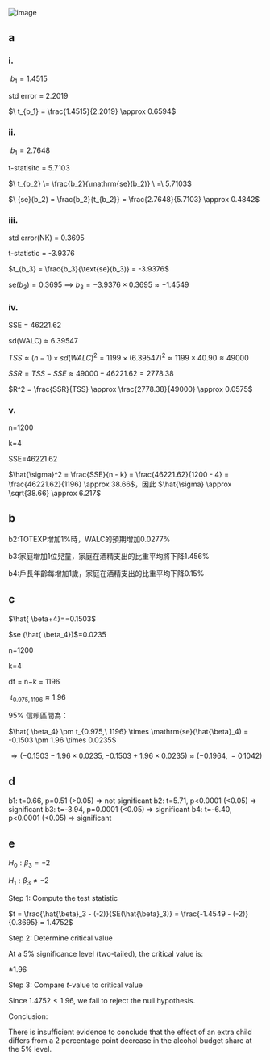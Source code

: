 ![image](https://github.com/user-attachments/assets/69dec26d-1a67-4568-b86f-b148a2ed7768)

## a

### i.
$\ b_1 = 1.4515$

std error  = 2.2019

$\ t_{b_1} = \frac{1.4515}{2.2019} \approx  0.6594$ 

### ii.
$\ b_1 = 2.7648$

t-statisitc = 5.7103

$\ t_{b_2} \= \frac{b_2}{\mathrm{se}(b_2)} \ =\ 5.7103$ 

$\ {se}(b_2) = \frac{b_2}{t_{b_2}} = \frac{2.7648}{5.7103} \approx 0.4842$

### iii.
std error(NK) =  0.3695

t-statistic =  -3.9376

$t_{b_3} = \frac{b_3}{\text{se}(b_3)} = -3.9376$

$\text{se}(b_3) = 0.3695$ ⟹ $b_3 = -3.9376 \times 0.3695 \approx -1.4549$

### iv.
SSE = 46221.62

sd(WALC) ≈ 6.39547

$TSS \approx (n - 1) \times sd(WALC)^2 = 1199 \times (6.39547)^2 \approx 1199 \times 40.90 \approx 49000$

$SSR = TSS - SSE \approx 49000 - 46221.62 = 2778.38$

$R^2 = \frac{SSR}{TSS} \approx \frac{2778.38}{49000} \approx 0.0575$

### v.
n=1200

k=4

SSE=46221.62

$\hat{\sigma}^2 = \frac{SSE}{n - k} = \frac{46221.62}{1200 - 4} = \frac{46221.62}{1196} \approx 38.66$，因此 $\hat{\sigma} \approx \sqrt{38.66} \approx 6.217$


## b

b2:TOTEXP增加1%時，WALC的預期增加0.0277%

b3:家庭增加1位兒童，家庭在酒精支出的比重平均將下降1.456%

b4:戶長年齡每增加1歲，家庭在酒精支出的比重平均下降0.15%


## c
$\hat{ \beta+4}=−0.1503$

$se (\hat{ \beta_4})$=0.0235

n=1200

k=4

df = n−k = 1196

$\ t_{0.975, 1196} \approx 1.96$

95% 信賴區間為：

$\hat{ \beta_4} \pm t_{0.975,\ 1196} \times \mathrm{se}(\hat{\beta}_4) = -0.1503 \pm 1.96 \times 0.0235$

$\Rightarrow (-0.1503 - 1.96 \times 0.0235, -0.1503 + 1.96 \times 0.0235) \approx (-0.1964,\ -0.1042)$


## d
b1: t=0.66, p=0.51 (>0.05) => not significant
b2: t=5.71, p<0.0001 (<0.05) => significant
b3: t=-3.94, p=0.0001 (<0.05) => significant
b4: t=-6.40, p<0.0001 (<0.05) => significant


## e

$H_0: \beta_3 = -2$

$H_1: \beta_3 \neq -2$

Step 1: Compute the test statistic

$t = \frac{\hat{\beta}_3 - (-2)}{SE(\hat{\beta}_3)} = \frac{-1.4549 - (-2)}{0.3695} = 1.4752$

Step 2: Determine critical value

At a 5% significance level (two-tailed), the critical value is:

$\pm 1.96$

Step 3: Compare $t$-value to critical value

Since $1.4752 < 1.96$, we fail to reject the null hypothesis.

Conclusion:

There is insufficient evidence to conclude that the effect of an extra child differs from a 2 percentage point decrease in the alcohol budget share at the 5% level.
